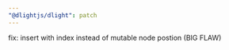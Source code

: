 ```yaml
---
"@dlightjs/dlight": patch
---
```


fix: insert with index instead of mutable node postion (BIG FLAW)
